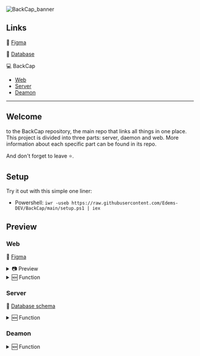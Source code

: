![BackCap_banner](https://i.imgur.com/9QxM5pu.png)

## Links

🎨 [Figma](https://www.figma.com/file/cttIGL4CVt8KPoj63cxmig/%F0%9F%94%B4PGR---BackCap-(PUBLIC)?type=design&node-id=501-19196&t=PUmZR5UE2DPjh4H4-0)

🧮 [Database](https://dbdiagram.io/d/647a2f14722eb774944d0d47)

💻 BackCap

- [Web](https://github.com/Edems-DEV/BackCap_WEB)
- [Server](https://github.com/Edems-DEV/BackCap_SERVER)
- [Deamon](https://github.com/Edems-DEV/BackCap_DEAMON)

---

## Welcome

to the BackCap repository, the main repo that links all things in one place. This project is divided into three parts: server, daemon and web.
More information about each specific part can be found in its repo.

And don't forget to leave ⭐.

## Setup
Try it out with this simple one liner:
- Powershell: `iwr -useb https://raw.githubusercontent.com/Edems-DEV/BackCap/main/setup.ps1 | iex`

## Preview

### Web

🎨 [Figma](https://www.figma.com/file/cttIGL4CVt8KPoj63cxmig/%F0%9F%94%B4PGR---BackCap-(PUBLIC)?type=design&node-id=501-19196&t=PUmZR5UE2DPjh4H4-0)

<details> <summary>📷 Preview</summary>
<details> <summary>[🔑]</summary>

![LogIn_showcase](https://i.imgur.com/lM3MCTD.png)

</details>

<details> <summary>[📊]</summary>

![Dashboard](https://i.imgur.com/IDzEXVU.png)
![Datagrid](https://i.imgur.com/WNlW277.png)
![Form](https://i.imgur.com/RDkEvjn.png)

</details>
</details>
<details> <summary>🆕 Function</summary>

- 🔒 Auth
- 🎨 Modern UI
- 🔌 REST Api

</details>

### Server

🧮 [Database schema](https://dbdiagram.io/d/647a2f14722eb774944d0d47)

<details> <summary>🆕 Function</summary>

- 🗞️ Email report
- 🔌 REST Api

</details>

### Deamon

<details> <summary>🆕 Function</summary>

- 💾 Backup Algorythm
- 🔌 REST Api
- (Ftp, Zip)

</details>
